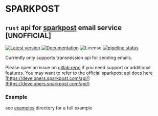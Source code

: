 # SPARKPOST

## `rust` api for [sparkpost](https://sparkpost.com) email service [UNOFFICIAL]

[![Latest version](https://img.shields.io/crates/v/sparkpost.svg)](https://crates.io/crates/sparkpost)
[![Documentation](https://docs.rs/sparkpost/badge.svg)](https://docs.rs/sparkpost)
![License](https://img.shields.io/crates/l/sparkpost.svg)
[![pipeline status](https://gitlab.com/mygnu/spark_post/badges/master/pipeline.svg)](https://gitlab.com/mygnu/spark_post/commits/master)

Currently only supports transmission api for sending emails.

Please open an issue on [gitlab repo](https://gitlab.com/mygnu/spark_post/issues) if you need support or additional features.
You may want to refer to the official sparkpost api docs here [https://developers.sparkpost.com/api/](https://developers.sparkpost.com/api/)

### Example

see [examples](https://gitlab.com/mygnu/spark_post/tree/master/examples) directory for a full example
